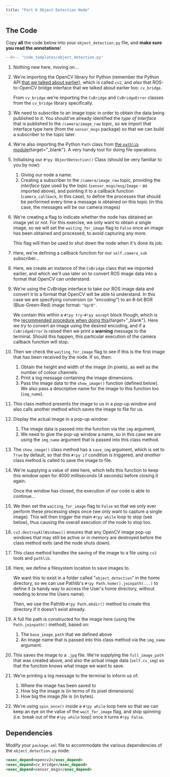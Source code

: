 ```yaml
---  
title: "Part 6 Object Detection Node"  
---
```


## The Code

Copy **all** the code below into your `object_detection.py` file, and **make sure you read the annotations**!

```py title="object_detection.py"
--8<-- "code_templates/object_detection.py"
```

1. Nothing new here, moving on...
   
2. We're importing the OpenCV library for Python (remember the Python API [that we talked about earlier](../part6.md#opencv)), which is called `cv2`, and *also* that ROS-to-OpenCV bridge interface that we talked about earlier too: `cv_bridge`.

    From `cv_bridge` we're importing the `CvBridge` and `CvBridgeError` classes from the `cv_bridge` library specifically.

3. We need to subscribe to an image topic in order to obtain the data being published to it. You should've already identified the *type of interface* that is published to the `/camera/image_raw` topic, so we import that interface type here (from the `sensor_msgs` package) so that we can build a subscriber to the topic later.

4. We're also importing the Python `Path` class from [the `pathlib` module](https://docs.python.org/3/library/pathlib.html){target="_blank"}. A very handy tool for doing file operations.

5. Initialising our `#!py ObjectDetection()` Class (should be very familiar to you by now):
    1. Giving our node a name.
    1. Creating a subscriber to the `/camera/image_raw` topic, providing the *interface type* used by the topic (`sensor_msgs/msg/Image` - as imported above), and pointing it to a callback function (`camera_callback`, in this case), to define the processes that should be performed every time a message is obtained on this topic (in this case, the messages will be our camera images)

6. We're creating a flag to indicate whether the node has obtained an image yet or not. For this exercise, we only want to obtain a single image, so we will set the `waiting_for_image` flag to `False` once an image has been obtained and processed, to avoid capturing any more. 

    This flag will then be used to shut down the node when it's done its job.

7. Here, we're defining a callback function for our `self.camera_sub` subscriber...

8. Here, we create an instance of the `CvBridge` class that we imported earlier, and which we'll use later on to convert ROS image data into a format that OpenCV can understand.

9. We're using the CvBridge interface to take our ROS image data and convert it to a format that OpenCV will be able to understand.  In this case we are specifying conversion (or *"encoding"*) to an 8-bit BGR (Blue-Green-Red) image format: `"bgr8"`.
        
    We contain this within a `#!py try`-`#!py except` block though, which is the [recommended procedure when doing this](http://wiki.ros.org/cv_bridge/Tutorials/ConvertingBetweenROSImagesAndOpenCVImagesPython){target="_blank"}.  Here we *try* to convert an image using the desired encoding, and if a `CvBridgeError` is raised then we print a **warning** message to the terminal.  Should this happen, this particular execution of the camera callback function will stop.

10. Then we check the `waiting_for_image` flag to see if this is the first image that has been received by the node.  If so, then:

    1. Obtain the height and width of the image (in pixels), as well as the number of colour channels.
    1. Print a log message containing the image dimensions.
    1. Pass the image data to the `show_image()` function (defined below). We also pass a descriptive name for the image to this function too (`img_name`).
    
11. This class method presents the image to us in a pop-up window and also calls another method which saves the image to file for us.    
    
12. Display the actual image in a pop-up window:

    1. The image data is passed into the function via the `img` argument,
    1. We need to give the pop-up window a name, so in this case we are using the `img_name` argument that is passed into this class method.
    
13. The `show_image()` class method has a `save_img` argument, which is set to `True` by default, so that this `#!py if` condition is triggered, and *another* class method is called to save the image to file.    

14. We're supplying a value of `4000` here, which tells this function to keep this window open for 4000 milliseconds (4 seconds) before closing it again.  
    
    Once the window has closed, the execution of our code is able to continue...    

15. We then set the `waiting_for_image` flag to `False` so that we only ever perform these processing steps once (we only want to capture a single image).  This will then trigger the main `#!py while` loop to stop (see below), thus causing the overall execution of the node to stop too.

16. `cv2.destroyAllWindows()` ensures that any OpenCV image pop-up windows that may still be active or in memory are destroyed before the class method exits (and the node shuts down).     

17. This class method handles the saving of the image to a file using `cv2` tools and `pathlib`.
    
18. Here, we define a filesystem location to save images to. 
    
    We want this to exist in a folder called "`object_detection`" in the home directory, so we can use Pathlib's `#!py Path.home().joinpath(...)` to define it (a handy way to access the User's home directory, without needing to know the Users name).
    
    Then, we use the Pathlib `#!py Path.mkdir()` method to create this directory if it doesn't exist already.    
    
19. A full file path is constructed for the image here (using the `Path.joinpath()` method), based on:
        
    1. The `base_image_path` that we defined above 
    1. An image name that is passed into this class method via the `img_name` argument.

20. This saves the image to a `.jpg` file.  We're supplying the `full_image_path` that was created above, and also the actual image data (`self.cv_img`) so that the function knows what image we want to save.

21. We're printing a log message to the terminal to inform us of:

    1. Where the image has been saved to
    1. How big the image is (in terms of its pixel dimensions)
    1. How big the image *file* is (in bytes).

22. We're using `spin_once()` inside a `#!py while` loop here so that we can keep an eye on the value of the `wait_for_image` flag, and stop spinning (i.e. break out of the `#!py while` loop) once it turns `#!py False`.
    
## Dependencies

Modify your `package.xml` file to accommodate the various dependencies of the `object_detection.py` node:

```xml title="package.xml"
<exec_depend>opencv2</exec_depend>
<exec_depend>cv_bridge</exec_depend>
<exec_depend>sensor_msgs</exec_depend>
```
